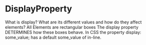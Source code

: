 # DisplayProperty
What is display? What are its different values and how do they affect elements?
All Elements are rectangular boxes
The display property DETERMINES how these boxes behave.
In CSS the property display: some_value; has a default some_value of in-line.


